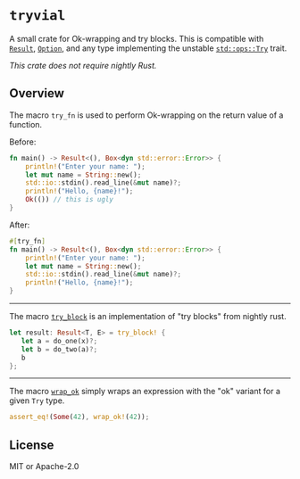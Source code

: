 # `tryvial`

<!-- cargo-rdme start -->

A small crate for Ok-wrapping and try blocks.
This is compatible with [`Result`](https://doc.rust-lang.org/stable/core/result/enum.Result.html), [`Option`](https://doc.rust-lang.org/stable/core/option/enum.Option.html),
and any type implementing the unstable [`std::ops::Try`](https://doc.rust-lang.org/std/ops/trait.Try.html) trait.

*This crate does not require nightly Rust.*

## Overview

The macro `try_fn` is used to perform Ok-wrapping on the return value of a function.

Before:
```rust
fn main() -> Result<(), Box<dyn std::error::Error>> {
    println!("Enter your name: ");
    let mut name = String::new();
    std::io::stdin().read_line(&mut name)?;
    println!("Hello, {name}!");
    Ok(()) // this is ugly
}
```

After:
```rust
#[try_fn]
fn main() -> Result<(), Box<dyn std::error::Error>> {
    println!("Enter your name: ");
    let mut name = String::new();
    std::io::stdin().read_line(&mut name)?;
    println!("Hello, {name}!");
}
```

---

The macro [`try_block`](https://docs.rs/tryvial/latest/tryvial/macro.try_block.html) is an implementation of "try blocks" from nightly rust.

```rust
let result: Result<T, E> = try_block! {
   let a = do_one(x)?;
   let b = do_two(a)?;
   b
};
```

---

The macro [`wrap_ok`](https://docs.rs/tryvial/latest/tryvial/macro.wrap_ok.html) simply wraps an expression with the "ok" variant for a given `Try` type.

```rust
assert_eq!(Some(42), wrap_ok!(42));
```

<!-- cargo-rdme end -->

## License

MIT or Apache-2.0
